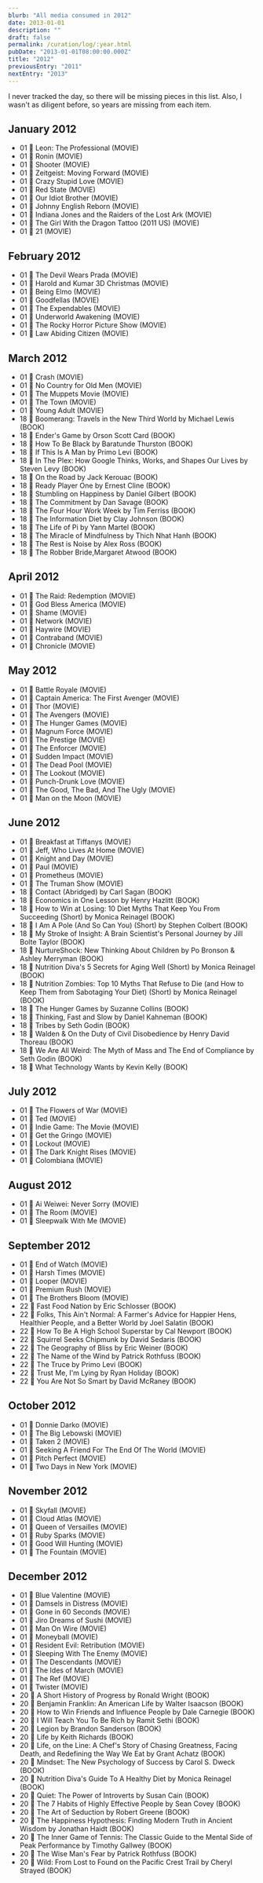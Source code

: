 ```yaml
---
blurb: "All media consumed in 2012"
date: 2013-01-01
description: ""
draft: false
permalink: /curation/log/:year.html
pubDate: "2013-01-01T08:00:00.000Z"
title: "2012"
previousEntry: "2011"
nextEntry: "2013"
---
```


I never tracked the day, so there will be missing pieces in this list.
Also, I wasn't as diligent before, so years are missing from each item.

## January 2012

- 01 🎥 Leon: The Professional (MOVIE)
- 01 🎥 Ronin (MOVIE)
- 01 🎥 Shooter (MOVIE)
- 01 🎥 Zeitgeist: Moving Forward (MOVIE)
- 01 🎥 Crazy Stupid Love (MOVIE)
- 01 🎥 Red State (MOVIE)
- 01 🎥 Our Idiot Brother (MOVIE)
- 01 🎥 Johnny English Reborn (MOVIE)
- 01 🎥 Indiana Jones and the Raiders of the Lost Ark (MOVIE)
- 01 🎥 The Girl With the Dragon Tattoo (2011 US) (MOVIE)
- 01 🎥 21 (MOVIE)

## February 2012

- 01 🎥 The Devil Wears Prada (MOVIE)
- 01 🎥 Harold and Kumar 3D Christmas (MOVIE)
- 01 🎥 Being Elmo (MOVIE)
- 01 🎥 Goodfellas (MOVIE)
- 01 🎥 The Expendables (MOVIE)
- 01 🎥 Underworld Awakening (MOVIE)
- 01 🎥 The Rocky Horror Picture Show (MOVIE)
- 01 🎥 Law Abiding Citizen (MOVIE)

## March 2012

- 01 🎥 Crash (MOVIE)
- 01 🎥 No Country for Old Men (MOVIE)
- 01 🎥 The Muppets Movie (MOVIE)
- 01 🎥 The Town (MOVIE)
- 01 🎥 Young Adult (MOVIE)
- 18 📕 Boomerang: Travels in the New Third World by Michael Lewis (BOOK)
- 18 📕 Ender's Game by Orson Scott Card (BOOK)
- 18 📕 How To Be Black by Baratunde Thurston (BOOK)
- 18 📕 If This Is A Man by Primo Levi (BOOK)
- 18 📕 In The Plex: How Google Thinks, Works, and Shapes Our Lives by Steven Levy (BOOK)
- 18 📕 On the Road by Jack Kerouac (BOOK)
- 18 📕 Ready Player One by Ernest Cline (BOOK)
- 18 📕 Stumbling on Happiness by Daniel Gilbert (BOOK)
- 18 📕 The Commitment by Dan Savage (BOOK)
- 18 📕 The Four Hour Work Week by Tim Ferriss (BOOK)
- 18 📕 The Information Diet by Clay Johnson (BOOK)
- 18 📕 The Life of Pi by Yann Martel (BOOK)
- 18 📕 The Miracle of Mindfulness by Thich Nhat Hanh (BOOK)
- 18 📕 The Rest is Noise by Alex Ross (BOOK)
- 18 📕 The Robber Bride,Margaret Atwood (BOOK)

## April 2012

- 01 🎥 The Raid: Redemption (MOVIE)
- 01 🎥 God Bless America (MOVIE)
- 01 🎥 Shame (MOVIE)
- 01 🎥 Network (MOVIE)
- 01 🎥 Haywire (MOVIE)
- 01 🎥 Contraband (MOVIE)
- 01 🎥 Chronicle (MOVIE)

## May 2012

- 01 🎥 Battle Royale (MOVIE)
- 01 🎥 Captain America: The First Avenger (MOVIE)
- 01 🎥 Thor (MOVIE)
- 01 🎥 The Avengers (MOVIE)
- 01 🎥 The Hunger Games (MOVIE)
- 01 🎥 Magnum Force (MOVIE)
- 01 🎥 The Prestige (MOVIE)
- 01 🎥 The Enforcer (MOVIE)
- 01 🎥 Sudden Impact (MOVIE)
- 01 🎥 The Dead Pool (MOVIE)
- 01 🎥 The Lookout (MOVIE)
- 01 🎥 Punch-Drunk Love (MOVIE)
- 01 🎥 The Good, The Bad, And The Ugly (MOVIE)
- 01 🎥 Man on the Moon (MOVIE)

## June 2012

- 01 🎥 Breakfast at Tiffanys (MOVIE)
- 01 🎥 Jeff, Who Lives At Home (MOVIE)
- 01 🎥 Knight and Day (MOVIE)
- 01 🎥 Paul (MOVIE)
- 01 🎥 Prometheus (MOVIE)
- 01 🎥 The Truman Show (MOVIE)
- 18 📕 Contact (Abridged) by Carl Sagan (BOOK)
- 18 📕 Economics in One Lesson by Henry Hazlitt (BOOK)
- 18 📕 How to Win at Losing: 10 Diet Myths That Keep You From Succeeding (Short) by Monica Reinagel (BOOK)
- 18 📕 I Am A Pole (And So Can You) (Short) by Stephen Colbert (BOOK)
- 18 📕 My Stroke of Insight: A Brain Scientist's Personal Journey by Jill Bolte Taylor (BOOK)
- 18 📕 NurtureShock: New Thinking About Children by Po Bronson & Ashley Merryman (BOOK)
- 18 📕 Nutrition Diva's 5 Secrets for Aging Well (Short) by Monica Reinagel (BOOK)
- 18 📕 Nutrition Zombies: Top 10 Myths That Refuse to Die (and How to Keep Them from Sabotaging Your Diet) (Short) by Monica Reinagel (BOOK)
- 18 📕 The Hunger Games by Suzanne Collins (BOOK)
- 18 📕 Thinking, Fast and Slow by Daniel Kahneman (BOOK)
- 18 📕 Tribes by Seth Godin (BOOK)
- 18 📕 Walden & On the Duty of Civil Disobedience by Henry David Thoreau (BOOK)
- 18 📕 We Are All Weird: The Myth of Mass and The End of Compliance by Seth Godin (BOOK)
- 18 📕 What Technology Wants by Kevin Kelly (BOOK)

## July 2012

- 01 🎥 The Flowers of War (MOVIE)
- 01 🎥 Ted (MOVIE)
- 01 🎥 Indie Game: The Movie (MOVIE)
- 01 🎥 Get the Gringo (MOVIE)
- 01 🎥 Lockout (MOVIE)
- 01 🎥 The Dark Knight Rises (MOVIE)
- 01 🎥 Colombiana (MOVIE)

## August 2012

- 01 🎥 Ai Weiwei: Never Sorry (MOVIE)
- 01 🎥 The Room (MOVIE)
- 01 🎥 Sleepwalk With Me (MOVIE)

## September 2012

- 01 🎥 End of Watch (MOVIE)
- 01 🎥 Harsh Times (MOVIE)
- 01 🎥 Looper (MOVIE)
- 01 🎥 Premium Rush (MOVIE)
- 01 🎥 The Brothers Bloom (MOVIE)
- 22 📕 Fast Food Nation by Eric Schlosser (BOOK)
- 22 📕 Folks, This Ain't Normal: A Farmer's Advice for Happier Hens, Healthier People, and a Better World by Joel Salatin (BOOK)
- 22 📕 How To Be A High School Superstar by Cal Newport (BOOK)
- 22 📕 Squirrel Seeks Chipmunk by David Sedaris (BOOK)
- 22 📕 The Geography of Bliss by Eric Weiner (BOOK)
- 22 📕 The Name of the Wind by Patrick Rothfuss (BOOK)
- 22 📕 The Truce by Primo Levi (BOOK)
- 22 📕 Trust Me, I'm Lying by Ryan Holiday (BOOK)
- 22 📕 You Are Not So Smart by David McRaney (BOOK)

## October 2012

- 01 🎥 Donnie Darko (MOVIE)
- 01 🎥 The Big Lebowski (MOVIE)
- 01 🎥 Taken 2 (MOVIE)
- 01 🎥 Seeking A Friend For The End Of The World (MOVIE)
- 01 🎥 Pitch Perfect (MOVIE)
- 01 🎥 Two Days in New York (MOVIE)

## November 2012

- 01 🎥 Skyfall (MOVIE)
- 01 🎥 Cloud Atlas (MOVIE)
- 01 🎥 Queen of Versailles (MOVIE)
- 01 🎥 Ruby Sparks (MOVIE)
- 01 🎥 Good Will Hunting (MOVIE)
- 01 🎥 The Fountain (MOVIE)

## December 2012

- 01 🎥 Blue Valentine (MOVIE)
- 01 🎥 Damsels in Distress (MOVIE)
- 01 🎥 Gone in 60 Seconds (MOVIE)
- 01 🎥 Jiro Dreams of Sushi (MOVIE)
- 01 🎥 Man On Wire (MOVIE)
- 01 🎥 Moneyball (MOVIE)
- 01 🎥 Resident Evil: Retribution (MOVIE)
- 01 🎥 Sleeping With The Enemy (MOVIE)
- 01 🎥 The Descendants (MOVIE)
- 01 🎥 The Ides of March (MOVIE)
- 01 🎥 The Ref (MOVIE)
- 01 🎥 Twister (MOVIE)
- 20 📕 A Short History of Progress by Ronald Wright (BOOK)
- 20 📕 Benjamin Franklin: An American Life by Walter Isaacson (BOOK)
- 20 📕 How to Win Friends and Influence People by Dale Carnegie (BOOK)
- 20 📕 I Will Teach You To Be Rich by Ramit Sethi (BOOK)
- 20 📕 Legion by Brandon Sanderson (BOOK)
- 20 📕 Life by Keith Richards (BOOK)
- 20 📕 Life, on the Line: A Chef's Story of Chasing Greatness, Facing Death, and Redefining the Way We Eat by Grant Achatz (BOOK)
- 20 📕 Mindset: The New Psychology of Success by Carol S. Dweck (BOOK)
- 20 📕 Nutrition Diva's Guide To A Healthy Diet by Monica Reinagel (BOOK)
- 20 📕 Quiet: The Power of Introverts by Susan Cain (BOOK)
- 20 📕 The 7 Habits of Highly Effective People by Sean Covey (BOOK)
- 20 📕 The Art of Seduction by Robert Greene (BOOK)
- 20 📕 The Happiness Hypothesis: Finding Modern Truth in Ancient Wisdom by Jonathan Haidt (BOOK)
- 20 📕 The Inner Game of Tennis: The Classic Guide to the Mental Side of Peak Performance by Timothy Gallwey (BOOK)
- 20 📕 The Wise Man's Fear by Patrick Rothfuss (BOOK)
- 20 📕 Wild: From Lost to Found on the Pacific Crest Trail by Cheryl Strayed (BOOK)
